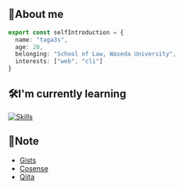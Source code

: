 ## 🐳About me
```ts
export const selfIntroduction = {
  name: "taga3s",
  age: 20,
  belonging: "School of Law, Waseda University",
  interests: ["web", "cli"]
}
```

## 🛠I'm currently learning

[![Skills](https://skillicons.dev/icons?perline=8&i=js,ts,nodejs,rust,react,nextjs,githubactions,aws)](https://skillicons.dev)

## 📝Note
- [Gists](https://gist.github.com/taga3s)
- [Cosense](https://scrapbox.io/t33s-memo/)
- [Qiita](https://qiita.com/t33s_dev)
